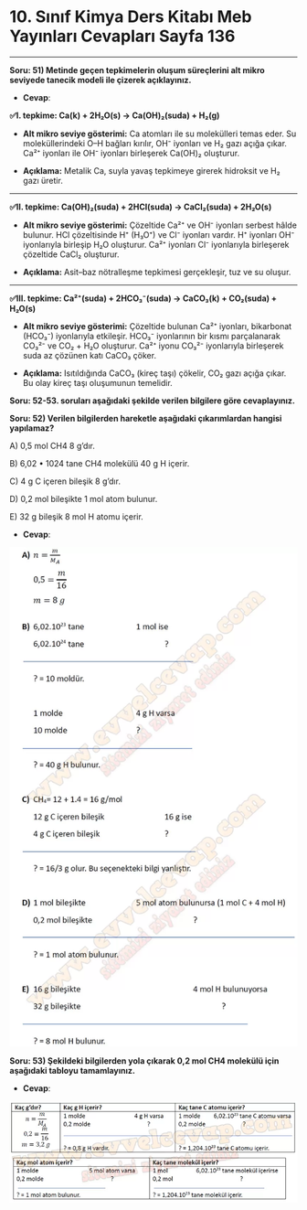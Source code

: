 # 10. Sınıf Kimya Ders Kitabı Meb Yayınları Cevapları Sayfa 136

---

**Soru: 51) Metinde geçen tepkimelerin oluşum süreçlerini alt mikro seviyede tanecik modeli ile çizerek açıklayınız.**

-   **Cevap**:

**✅I. tepkime: Ca(k) + 2H₂O(s) → Ca(OH)₂(suda) + H₂(g)**

-   **Alt mikro seviye gösterimi:** Ca atomları ile su molekülleri temas eder. Su moleküllerindeki O–H bağları kırılır, OH⁻ iyonları ve H₂ gazı açığa çıkar. Ca²⁺ iyonları ile OH⁻ iyonları birleşerek Ca(OH)₂ oluşturur.

-   **Açıklama:** Metalik Ca, suyla yavaş tepkimeye girerek hidroksit ve H₂ gazı üretir.

* * *

**✅II. tepkime: Ca(OH)₂(suda) + 2HCl(suda) → CaCl₂(suda) + 2H₂O(s)**

-   **Alt mikro seviye gösterimi:** Çözeltide Ca²⁺ ve OH⁻ iyonları serbest hâlde bulunur. HCl çözeltisinde H⁺ (H₃O⁺) ve Cl⁻ iyonları vardır. H⁺ iyonları OH⁻ iyonlarıyla birleşip H₂O oluşturur. Ca²⁺ iyonları Cl⁻ iyonlarıyla birleşerek çözeltide CaCl₂ oluşturur.

-   **Açıklama:** Asit–baz nötralleşme tepkimesi gerçekleşir, tuz ve su oluşur.

* * *

**✅III. tepkime: Ca²⁺(suda) + 2HCO₃⁻(suda) → CaCO₃(k) + CO₂(suda) + H₂O(s)**

-   **Alt mikro seviye gösterimi:** Çözeltide bulunan Ca²⁺ iyonları, bikarbonat (HCO₃⁻) iyonlarıyla etkileşir. HCO₃⁻ iyonlarının bir kısmı parçalanarak CO₃²⁻ ve CO₂ + H₂O oluşturur. Ca²⁺ iyonu CO₃²⁻ iyonlarıyla birleşerek suda az çözünen katı CaCO₃ çöker.

-   **Açıklama:** Isıtıldığında CaCO₃ (kireç taşı) çökelir, CO₂ gazı açığa çıkar. Bu olay kireç taşı oluşumunun temelidir.

**Soru: 52-53. soruları aşağıdaki şekilde verilen bilgilere göre cevaplayınız.**

**Soru: 52) Verilen bilgilerden hareketle aşağıdaki çıkarımlardan hangisi yapılamaz?**

A) 0,5 mol CH4 8 g’dır.

 B) 6,02 • 1024 tane CH4 molekülü 40 g H içerir.

 C) 4 g C içeren bileşik 8 g’dır.

 D) 0,2 mol bileşikte 1 mol atom bulunur.

 E) 32 g bileşik 8 mol H atomu içerir.

-   **Cevap**:

![Image 1](./image_1.webp)

**Soru: 53) Şekildeki bilgilerden yola çıkarak 0,2 mol CH4 molekülü için aşağıdaki tabloyu tamamlayınız.**

-   **Cevap**:

![Image 2](./image_2.webp)